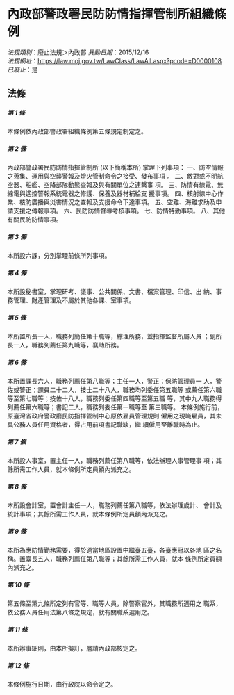 # 內政部警政署民防防情指揮管制所組織條例

*法規類別*：廢止法規＞內政部
*異動日期*：2015/12/16  
*法規網址*：https://law.moj.gov.tw/LawClass/LawAll.aspx?pcode=D0000108
*已廢止*：是


## 法條
##### 第 1 條
本條例依內政部警政署組織條例第五條規定制定之。


##### 第 2 條
內政部警政署民防防情指揮管制所 (以下簡稱本所) 掌理下列事項：
一、防空情報之蒐集、運用與空襲警報及燈火管制命令之接受、發布事項
    。
二、敵對或不明航空器、船艦、空降部隊動態查報及與有關單位之連繫事
    項。
三、防情有線電、無線電與遙控警報系統電器之修護、保養及器材補給支
    援事項。
四、核射線中心作業、核防廣播與災害情況之查報及支援命令下達事項。
五、空難、海難求助及申請支援之傳報事項。
六、民防防情督導考核事項。
七、防情特勤事項。
八、其他有關民防防情事項。


##### 第 3 條
本所設六課，分別掌理前條所列事項。


##### 第 4 條
本所設秘書室，掌理研考、議事、公共關係、文書、檔案管理、印信、出
納、事務管理、財產管理及不屬於其他各課、室事項。


##### 第 5 條
本所置所長一人，職務列簡任第十職等，綜理所務，並指揮監督所屬人員
；副所長一人，職務列薦任第九職等，襄助所務。


##### 第 6 條
本所置課長六人，職務列薦任第八職等；主任一人，警正；保防管理員一
人，警佐或警正；課員二十二人，技士二十八人，職務均列委任第五職等
或薦任第六職等至第七職等；技佐十八人，職務列委任第四職等至第五職
等，其中九人職務得列薦任第六職等；書記二人，職務列委任第一職等至
第三職等。
本條例施行前，原臺灣省政府警政廳民防指揮管制中心原依雇員管理規則
僱用之現職雇員，其未具公務人員任用資格者，得占用前項書記職缺，繼
續僱用至離職時為止。


##### 第 7 條
本所設人事室，置主任一人，職務列薦任第八職等，依法辦理人事管理事
項；其餘所需工作人員，就本條例所定員額內派充之。


##### 第 8 條
本所設會計室，置會計主任一人，職務列薦任第八職等，依法辦理歲計、
會計及統計事項；其餘所需工作人員，就本條例所定員額內派充之。


##### 第 9 條
本所為應防情勤務需要，得於適當地區設置中繼臺五臺，各臺應冠以各地
區之名稱。置臺長五人，職務列薦任第八職等；其餘所需工作人員，就本
條例所定員額內派充之。


##### 第 10 條
第五條至第九條所定列有官等、職等人員，除警察官外，其職務所適用之
職系，依公務人員任用法第八條之規定，就有關職系選用之。


##### 第 11 條
本所辦事細則，由本所擬訂，層請內政部核定之。


##### 第 12 條
本條例施行日期，由行政院以命令定之。




